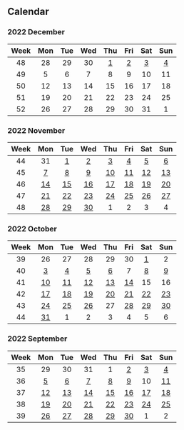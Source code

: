## **Calendar**

### **2022 December**

|Week|Mon|Tue|Wed|Thu|Fri|Sat|Sun|
|:-:|:-:|:-:|:-:|:-:|:-:|:-:|:-:|
|48|28|29|30|[1](./1704_determine_if_string_halves_are_alike/)|[2](./1657_determine_if_two_strings_are_close/)|[3](./0451_sort_characters_by_frequency/)|[4](./2256_minimum_average_difference/)|
|49|5|6|7|8|9|10|11|
|50|12|13|14|15|16|17|18|
|51|19|20|21|22|23|24|25|
|52|26|27|28|29|30|31|1|

### **2022 November**

|Week|Mon|Tue|Wed|Thu|Fri|Sat|Sun|
|:-:|:-:|:-:|:-:|:-:|:-:|:-:|:-:|
|44|31|[1](./1706_where_will_the_ball_fall/)|[2](./0433_minimum_genetic_mutation/)|[3](./2131_longest_palindrome_by_concatenating_two_letter_words/)|[4](./0345_reverse_vowels_of_a_string/)|[5](./0212_word_search_ii/)|[6](./0899_orderly_queue/)|
|45|[7](./1323_maximum_69_number/)|[8](./1544_make_the_string_great/)|[9](./0901_online_stock_span/)|[10](./1047_remove_all_adjacent_duplicates_in_string/)|[11](./0026_remove_duplicates_from_sorted_array/)|[12](./0295_find_median_from_data_stream/)|[13](./0151_reverse_words_in_a_string/)|
|46|[14](./0947_most_stones_removed_with_same_row_or_column/)|[15](./0222_count_complete_tree_nodes/)|[16](./0374_guess_number_higher_or_lower/)|[17](./0223_rectangle_area/)|[18](./0263_ugly_number/)|[19](./0587_erect_the_fence/)|[20](./0224_basic_calculator/)|
|47|[21](./1926_nearest_exit_from_entrance_in_maze/)|[22](./0279_perfect_squares/)|[23](./0036_valid_sudoku/)|[24](./0079_word_search/)|[25](./0907_sub_of_subarray_minimums/)|[26](./1235_maximum_profit_in_job_scheduling/)|[27](./0446_arithmetic_slices_ii-subsequence/)|
|48|[28](./2225_find_players_with_zero_or_one_losses/)|[29](./0380_insert_delete_getrandom/)|[30](./1207_uniqu_number_of_occurrences/)|1|2|3|4|

### **2022 October**
|Week|Mon|Tue|Wed|Thu|Fri|Sat|Sun|
|:-:|:-:|:-:|:-:|:-:|:-:|:-:|:-:|
|39|26|27|28|29|30|[1](./0091_decode_ways/)|2|
|40|[3](./1578_minimum_time_to_make_rope_colorful/)|[4](./0112_path_sum/)|[5](./0623_add_one_row_to_tree/)|[6](./0981_time_based_key-value_store/)|7|[8](./0016_3sum_closest/)|[9](./0653_two_sum_iv_input_is_a_bst/)|
|41|[10](./1328_break_a_palindrome/)|[11](./0334_increasing_triplet_subsequence/)|[12](./0976_largest_perimeter_triangle/)|[13](./0237_delete_node_in_a_linked_list/)|[14](./2095_delete_the_middle_node_of_a_linked_list/)|15|16|
|42|[17](./1832_check_if_the_sentence_is_pangram/)|[18](./0038_count_and_say/)|[19](./0692_top_k_frequent_words/)|[20](./0012_integer_to_roman/)|[21](./0219_contains_duplicate_ii/)|[22](./0076_minimum_window_substring/)|[23](./0645_set_mismatch/)|
|43|[24](./1239_maximum_length_of_a_concatenated_string_with_unique_characters/)|[25](./1662_check_if_two_strings_are_equivalent/)|[26](./0523_continuous_subarray_sum/)|27|[28](./0049_group_anagrams/)|[29](./2136_earliest_possible_day_of_full_bloom/)|[30](./1293_shortest_path_in_a_grid_with_obstacles_elimination/)|
|44|[31](./0766_toeplitz_matrix/)|1|2|3|4|5|6|

### **2022 September**

|Week|Mon|Tue|Wed|Thu|Fri|Sat|Sun|
|:-:|:-:|:-:|:-:|:-:|:-:|:-:|:-:|
|35|29|30|31|1|[2](./0637_average_of_levels_in_binary_tree/)|[3](./0967_numbers_with_same_consecutive_differences/)|[4](./0987_vertical_order_traversal_of_a_binary_tree/)|
|36|[5](./0429_n-ary_tree_level_order_traversal/)|[6](./0814_binary_tree_pruning/)|[7](./0606_construct_string_from_binary_tree/)|[8](./0094_binary_tree_irorder_traversal/)|[9](./1996_the_number_of_weak_characters_in_the_game/)|10|[11](./1383_maximum_performance_of_a_team/)|
|37|[12](./0948_bag_of_tokens/)|[13](./0393_utf-8_validation/)|[14](./1457_pseudo-palindromic_paths_in_a_binary_tree/)|[15](./2007_find_original_array_from_doubled_array/)|[16](./1770_maximum_score_from_performing_multiplication_operations/)|[17](./0336_palindrome_pairs/)|[18](./0042_trapping_rain_water/)|
|38|[19](./0609_find_duplicate_file_in_system/)|[20](./0718_maximum_length_of_repeated_subarray/)|[21](./0985_sum_of_even_numbers_after_queries/)|[22](./0557_reverse_words_in_a_string_iii/)|[23](./1680_concatenation_of_consecutive_binary_number/)|[24](./0113_path_sum_ii/)|[25](./0622_design_circular_queue/)|
|39|[26](./0990_satisfiability_of_equality_equations/)|[27](./0838_push_dominoes/)|[28](./0019_remove_nth_node_from_end_of_list/)|[29](./0658_find_k_closest_elements/)|[30](./0218_the_skyline_problem/)|1|2|
